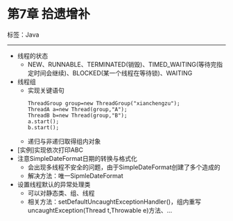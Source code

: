 # 第7章 拾遗增补

标签：Java

---

- 线程的状态
	- NEW、RUNNABLE、TERMINATED(销毁)、TIMED_WAITING(等待完指定时间会继续)、BLOCKED(某一个线程在等待锁)、WAITING
- 线程组
	- 实现关键语句
		```
		ThreadGroup group=new ThreadGroup("xianchengzu");
		ThreadA a=new Thread(group,"A");
		ThreadB b=new Thread(group,"B");
		a.start();
		b.start();
	    ```
	- 递归与非递归取得组内对象
- [实例]实现依次打印ABC
- 注意SimpleDateFormat日期的转换与格式化
	- 会出现多线程不安全的问题，由于SimpleDateFormat创建了多个造成的
	- 解决方法：唯一SipmleDateFormat
- 设置线程默认的异常处理类
	- 可以对静态类、组、线程
	- 相关方法：setDefaultUncaughtExceptionHandler()，组内重写uncaughtException(Thread t,Throwable e)方法、...